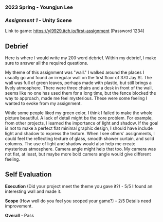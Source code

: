 ### **2023 Spring** - Youngjun Lee
### *Assignment 1* - Unity Scene
Link to game: https://yl9929.itch.io/first-assignment (Password 1234)


## **Debrief**
Here is where I would write my 200 word debrief. Within my debrief, I make sure to answer all the required questions. 

My theme of this assignment was "wall." I walked around the places I usually go and found an irregular wall on the first floor of 370 Jay St. The wall was full of green leaves, perhaps made with plastic, but still brings a lively atmosphere. There were three chairs and a desk in front of the wall, seems like no one has used them for a long time, but the fence blocked the way to approach, made me feel mysterious. These were some feeling I wanted to evoke from my assignment. 

While some people liked my green color, I think I failed to make the whole picture beautiful. A lack of detail might be the core problem. For example, from other projects, I learned the importance of light and shadow. If the goal is not to make a perfect flat minimal graphic design, I should have include light and shadow to express the texture. When I see others' assignments, I could feel the reflecting texture of glass, smooth shower curtain, and solid columns. The use of light and shadow would also help me create mysterious atmosphere. Camera angle might help that too. My camera was not flat, at least, but maybe more bold camera angle would give different feeling. 


## **Self Evaluation**

**Execution** (Did your project meet the theme you gave it?) - 5/5
I found an interesting wall and made it. 


**Scope** (How well do you feel you scoped your game?) - 2/5
Details need improvement. 


**Overall** - Pass


